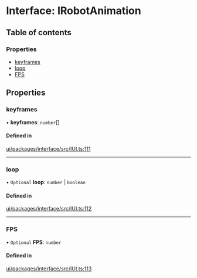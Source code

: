# Interface: IRobotAnimation

## Table of contents

### Properties

- [keyframes](IRobotAnimation.md#keyframes)
- [loop](IRobotAnimation.md#loop)
- [FPS](IRobotAnimation.md#fps)

## Properties

### keyframes

• **keyframes**: `number`[]

#### Defined in

[ui/packages/interface/src/IUI.ts:111](https://github.com/leaferjs/leafer-ui/blob/c3451ed/packages/interface/src/IUI.ts#L111)

___

### loop

• `Optional` **loop**: `number` \| `boolean`

#### Defined in

[ui/packages/interface/src/IUI.ts:112](https://github.com/leaferjs/leafer-ui/blob/c3451ed/packages/interface/src/IUI.ts#L112)

___

### FPS

• `Optional` **FPS**: `number`

#### Defined in

[ui/packages/interface/src/IUI.ts:113](https://github.com/leaferjs/leafer-ui/blob/c3451ed/packages/interface/src/IUI.ts#L113)
